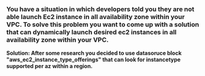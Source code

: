 ### **You have a situation in which developers told you they are not able launch Ec2 instance in all availability zone within your VPC. To solve this problem you want to come up with a solution that can dynamically launch desired ec2 instances in all availability zone within your VPC.**


**Solution: After some research you decided to use datasoruce block "aws_ec2_instance_type_offerings" that can look for instancetype supported per az within a region.**








